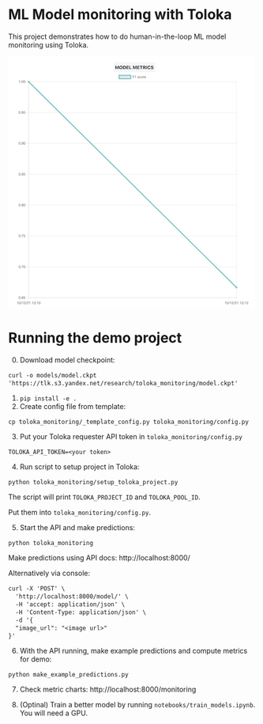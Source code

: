 # ML Model monitoring with Toloka

This project demonstrates how to do human-in-the-loop ML model monitoring using Toloka.

![result preview](preview.png "Result preview")

# Running the demo project

0. Download model checkpoint:
```
curl -o models/model.ckpt 'https://tlk.s3.yandex.net/research/toloka_monitoring/model.ckpt'
```
1. `pip install -e .`
2. Create config file from template:
```
cp toloka_monitoring/_template_config.py toloka_monitoring/config.py
```
3. Put your Toloka requester API token in `toloka_monitoring/config.py`
```
TOLOKA_API_TOKEN=<your token>
```

4. Run script to setup project in Toloka:
```
python toloka_monitoring/setup_toloka_project.py
```
The script will print `TOLOKA_PROJECT_ID` and `TOLOKA_POOL_ID`.

Put them into `toloka_monitoring/config.py`.

5. Start the API and make predictions:
```
python toloka_monitoring
```
Make predictions using API docs: http://localhost:8000/

Alternatively via console:
```
curl -X 'POST' \
  'http://localhost:8000/model/' \
  -H 'accept: application/json' \
  -H 'Content-Type: application/json' \
  -d '{
  "image_url": "<image url>"
}'
```


6. With the API running, make example predictions and compute metrics for demo:
```
python make_example_predictions.py
```

7. Check metric charts: http://localhost:8000/monitoring

8. (Optinal) Train a better model by running `notebooks/train_models.ipynb`. You will need a GPU.
